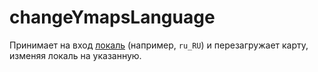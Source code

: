 # changeYmapsLanguage

Принимает на вход [локаль](https://yandex.ru/maps-api/docs/js-api/map/localization.html) (например, `ru_RU`) и перезагружает карту, изменяя локаль на указанную.
